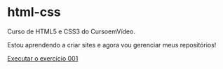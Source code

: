 # html-css
 Curso de HTML5 e CSS3 do CursoemVídeo.

 Estou aprendendo a criar sites e agora vou gerenciar meus repositórios!

 <a href="https://matheusbueno98.github.io/html-css/d010/index.html">Executar o exercício 001</a>
